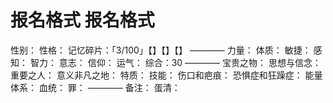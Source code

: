 # 报名格式 报名格式
性别：
性格：
记忆碎片：「3/100」【】【】【】
————
力量：
体质：
敏捷：
感知：
智力：
意志：
信仰：
运气：
综合：30
————
宝贵之物：
思想与信念：
重要之人：
意义非凡之地：
特质：
技能：
伤口和疤痕：
恐惧症和狂躁症：
能量体系：
血统：
罪：
————
备注：
蛋清：